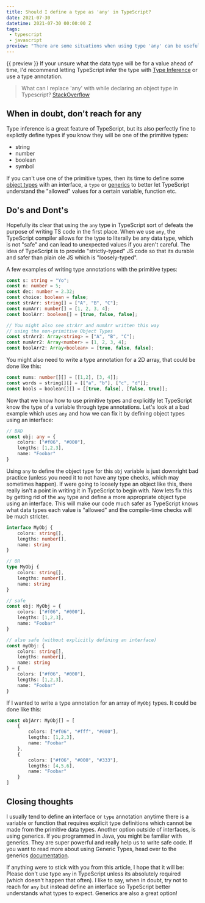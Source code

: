 ```yaml
---
title: Should I define a type as 'any' in TypeScript?
date: 2021-07-30
datetime: 2021-07-30 00:00:00 Z
tags:
 - typescript
 - javascript
preview: "There are some situations when using type 'any' can be useful. But usually its best to define a type annotation or let TypeScript infer the variables type for you through type inference."
---
```


{{ preview }} If your unsure what the data type will be for a value ahead of time, I'd recommend letting TypeScript infer the type with [Type Inference][1] or use a type annotation.

> What can I replace 'any' with while declaring an object type in Typescript? [StackOverflow][2]

<h2 class="post-heading">When in doubt, don't reach for any</h2>

Type inference is a great feature of TypeScript, but its also perfectly fine to explictly define types if you know they will be one of the primitive types:

- string
- number
- boolean
- symbol

If you can't use one of the primitive types, then its time to define some [object types][3] with an interface, a `type` or [generics][4] to better let TypeScript understand the "allowed" values for a certain variable, function etc.

<h2 class="post-heading">Do's and Dont's</h2>

Hopefully its clear that using the `any` type in TypeScript sort of defeats the purpose of writing TS code in the first place. When we use `any`, the TypeScript compiler allows for the type to literally be any data type, which is not "safe" and can lead to unexpected values if you aren't careful. The idea of TypeScript is to provide "strictly-typed" JS code so that its durable and safer than plain ole JS which is "loosely-typed".

A few examples of writing type annotations with the primitive types:

```ts
const s: string = "Yo";
const n: number = 5;
const dec: number = 2.32;
const choice: boolean = false;
const strArr: string[] = ["A", "B", "C"];
const numArr: number[] = [1, 2, 3, 4];
const boolArr: boolean[] = [true, false, false];

// You might also see strArr and numArr written this way
// using the non-primitive Object Types
const strArr2: Array<string> = ["A", "B", "C"];
const numArr2: Array<number> = [1, 2, 3, 4];
const boolArr2: Array<boolean> = [true, false, false];
```

You might also need to write a type annotation for a 2D array, that could be done like this:

```ts
const nums: number[][] = [[1,2], [3, 4]];
const words = string[][] = [["a", "b"], ["c", "d"]];
const bools = boolean[][] = [[true, false], [false, true]];
```

Now that we know how to use primitive types and explicitly let TypeScript know the type of a variable through type annotations. Let's look at a bad example which uses `any` and how we can fix it by defining object types using an interface:

```ts
// BAD
const obj: any = {
    colors: ["#f06", "#000"],
    lengths: [1,2,3],
    name: "Foobar"
}
```

Using `any` to define the object type for this `obj` variable is just downright bad practice (unless you need it to not have any type checks, which may sometimes happen). If were going to loosely type an object like this, there really isn't a point in writing it in TypeScript to begin with. Now lets fix this by getting rid of the `any` type and define a more appropriate object type using an interface. This will make our code much safer as TypeScript knows what data types each value is "allowed" and the compile-time checks will be much stricter.

```ts
interface MyObj {
    colors: string[],
    lengths: number[],
    name: string
}

// OR
type MyObj {
    colors: string[],
    lengths: number[],
    name: string
}

// safe
const obj: MyObj = {
    colors: ["#f06", "#000"],
    lengths: [1,2,3],
    name: "Foobar"
}
```

```ts
// also safe (without explicitly defining an interface)
const myObj: {
    colors: string[],
    lengths: number[],
    name: string
} = {
    colors: ["#f06", "#000"],
    lengths: [1,2,3],
    name: "Foobar"
}
```

If I wanted to write a type annotation for an array of `MyObj` types. It could be done like this:

```ts
const objArr: MyObj[] = [
    {
        colors: ["#f06", "#fff", "#000"],
        lengths: [1,2,3],
        name: "Foobar"
    },
    {
        colors: ["#f06", "#000", "#333"],
        lengths: [4,5,6],
        name: "Foobar"
    }
]
```

<h2 class="post-heading">Closing thoughts</h2>

I usually tend to define an interface or `type` annotation anytime there is a variable or function that requires explicit type definitions which cannot be made from the primitive data types. Another option outside of interfaces, is using generics. If you programmed in Java, you might be familiar with generics. They are super powerful and really help us to write safe code. If you want to read more about using Generic Types, head over to the generics [documentation][4]. 

If anything were to stick with you from this article, I hope that it will be: Please don't use type `any` in TypeScript unless its absolutely required (which doesn't happen that often). I like to say, when in doubt, try not to reach for `any` but instead define an interface so TypeScript better understands what types to expect. Generics are also a great option!

[1]: https://www.typescriptlang.org/docs/handbook/type-inference.html
[2]: https://stackoverflow.com/questions/66594670/what-can-i-replace-any-with-while-declaring-an-object-type-in-typescript/66595023#66595023
[3]: https://www.typescriptlang.org/docs/handbook/2/objects.html
[4]: https://www.typescriptlang.org/docs/handbook/2/generics.html